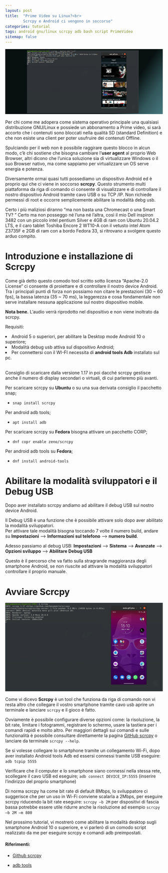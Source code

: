 ```yaml
---
layout: post
title:  "Prime Video su Linux?<br>
        Scrcpy e Android ci vengono in soccorso" 
categories: tutorial
tags: android gnu/linux scrcpy adb bash script PrimeVideo
sitemap: false
---
```


<img src="/assets/tutorial/tutorial3/top.jpg" alt="Scrcpy tools" class="img-centrata" oncontextmenu="return false;" />

Per chi come me adopera come sistema operativo principale una qualsiasi distribuzione GNU/Linux e possiede un abbonamento a Prime video, si sarà accorto che i contenuti sono bloccati nella qualità SD (standard Definition) e che non esiste una client per poter usufruire dei contenuti Offline.

Spulciando per il web non è possibile raggirare questo blocco in alcun modo, c’è chi sostiene che bisogna cambiare l’**user agent** al proprio Web Browser, altri dicono che l’unica soluzione sia di virtualizzare Windows o il suo Browser nativo, ma come sappiamo per virtualizzare un OS serve energia e potenza.

Diversamente ormai quasi tutti possediamo un dispositivo Android ed è proprio qui che ci viene in soccorso **scrcpy**. Questo strumento multi piattaforma da riga di comando ci consente di visualizzare e di controllare il nostro dispositivo Android tramite cavo USB o su TCP /IP. Non richiede permessi di root e occorre semplicemente abilitare la modalità debg usb.

Certo i più maliziosi diranno “ma non basta una Chromecast o una Smart TV? ” Certo ma non posseggo né l’una né l’altra, così il mio Dell inspiron 3482 con un piccolo intel pentium Silver e 4GB di ram con Ubuntu 20.04.2 LTS, e il caro tablet Toshiba Encore 2 WT10-A con il vetusto intel Atom Z3735F e 2GB di ram con a bordo Fedora 33, si ritrovano a svolgere questo arduo compito.

<h1> Introduzione e installazione di Scrcpy</h1>

Come già detto questo comodo tool scritto sotto licenza “Apache-2.0 License“ ci consente di proiettare e di controllare il nostro device Android. <br>
Tra i principali punti di forza non possiamo non citare le prestazioni (30 ~ 60 fps), la bassa latenza (35 ~ 70 ms), la leggerezza e cosa fondamentale non serve installare nessuna applicazione sul nostro dispositivo mobile.

**Nota bene.** L’audio verrà riprodotto nel dispositivo e non viene inoltrato da scrcpy.

Requisiti:

<li> Android 5 o superiori, per abilitare la Desktop mode Android 10 o superiore;</li>
<li> Modalità debug usb attiva sul dispositivo Android;</li>
<li> Per connettersi con il WI-FI necessita di <strong>android tools Adb</strong> installato sul pc. </li>

<br>Consiglio di scaricare dalla versione 1.17 in poi dacché scrcpy gestisce anche il numero di display secondari o virtuali, di cui parleremo più avanti.

Per scaricare scrcpy su **Ubuntu** o su una sua derivata consiglio il pacchetto snap;
- `snap install scrcpy`

Per android adb tools;
- ` apt install adb `

Per scaricare scrcpy su **Fedora** bisogna attivare un pacchetto CORP;
- `dnf copr enable zeno/scrcpy`

Per android adb tools su **Fedora**;
- `dnf install android-tools`  

<h1> Abilitare la modalità sviluppatori e il Debug USB </h1>

Dopo aver installato scrcpy andiamo ad abilitare il debug USB sul nostro device Android.

Il Debug USB è una funzione che è possibile attivare solo dopo aver abilitato la modalità sviluppatori. <br>
Per attivare tale modalità bisogna toccando 7 volte il numero build, andare su **Impostazioni** --> **Informazioni sul telefono** --> **numero build**.

Adesso passiamo al debug USB: **Impostazioni** --> **Sistema** --> **Avanzate** --> **Opzioni sviluppo** --> **Abilitare Debug USB**

Questo è il percorso che va fatto sulla stragrande maggioranza degli smartphone Android, se non riuscite ad attivare la modalità sviluppatori controllare il proprio manuale.

<h1> Avviare Scrcpy </h1>
<img src="/assets/tutorial/tutorial3/Schermata da 2021-03-27 15-11-40.png" alt="Scrcpy" class="img-centrata" oncontextmenu="return false;" />


Come vi dicevo **Scrcpy** è un tool che funziona da riga di comando non vi resta altro che collegare il vostro smartphone tramite cavo usb aprire un terminale e lanciare `scrcpy` e il gioco è fatto.

Ovviamente è possibile configurare diverse opzioni come: la risoluzione, la bit rate, limitare i fotogrammi, registrare lo schermo, usare la tastiera per i comandi rapidi e molto altro. Per maggiori dettagli sui comandi e sulle funzionalità è possibile consultare direttamente la pagina [GitHub scrcpy] o lanciare da terminale `scrcpy --help`.

Se si volesse collegare lo smartphone tramite un collegamento Wi-Fi, dopo aver installato Android tools Adb ed essersi connessi tramite USB eseguire:
`adb tcpip 5555`

Verificare che il computer e lo smartphone siano connessi nella stessa rete, scollegare il cavo USB ed eseguire;
`adb connect DEVICE_IP:5555` (inserire l’indirizzo del proprio smartphone)

Di norma scrcpy ha come bit rate di default 8Mbps, lo sviluppatore ci suggerisce che per un uso in Wi-Fi conviene scalarla a 2Mbps, per eseguire scrcpy riducendo la bit rate eseguire:
`scrcpy –b 2M` per dispositivi di fascia bassa potrebbe essere utile ridurre anche la risoluzione ad esempio  `scrcpy –b 2M –m 800`

Nel prossimo tutorial, vi mostrerò come abilitare la modalità desktop sugli smartphone Android 10 o superiore, e vi parlerò di un comodo script realizzato da me per eseguire scrcpy e comandi adb preimpostati.

#### Riferimenti:

- [Github scrcpy]

- [adb tools]

[GitHub scrcpy]: https://github.com/Genymobile/scrcpy
[adb tools]: https://developer.android.com/studio/command-line/adb
